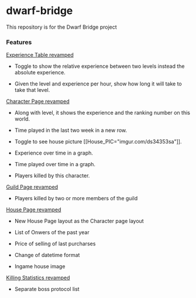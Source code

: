 # dwarf-bridge
This repository is for the Dwarf Bridge project


### Features


[Experience Table revamped](http://www.tibia.com/library/?subtopic=experiencetable)

+ Toggle to show the relative experience between two levels instead the absolute experience.

+ Given the level and experience per hour, show how long it will take to take that level.


[Character Page revamped](https://secure.tibia.com/community/?subtopic=characters&name=Lash+still+there)

+ Along with level, it shows the experience and the ranking number on this world.

+ Time played in the last two week in a new row.

+ Toggle to see house picture [[House_PIC="imgur.com/ds34353sa"]].

+ Experience over time in a graph.

+ Time played over time in a graph.

+ Players killed by this character.

[Guild Page revamped](https://secure.tibia.com/community/?subtopic=guilds&page=view&GuildName=Turma+do+Pagode)

+ Players killed by two or more members of the guild

[House Page revamped](https://secure.tibia.com/community/?subtopic=houses)

+ New House Page layout as the Character page layout

+ List of Onwers of the past year

+ Price of selling of last purcharses

+ Change of datetime format

+ Ingame house image

[Killing Statistics revamped](https://secure.tibia.com/community/?subtopic=killstatistics)

+ Separate boss protocol list
